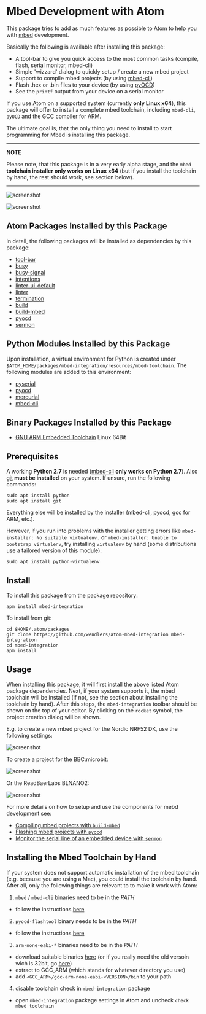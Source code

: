 # Mbed Development with Atom

This package tries to add as much features as possible to Atom to help you with [mbed](https://www.mbed.com/) development.

Basically the following is available after installing this package:

* A tool-bar to give you quick access to the most common tasks (compile, flash, serial monitor, mbed-cli)
* Simple 'wizzard' dialog to quickly setup / create a new mbed project
* Support to compile mbed projects (by using [mbed-cli](https://github.com/ARMmbed/mbed-cli))
* Flash .hex or .bin files to your device (by using [pyOCD](https://github.com/mbedmicro/pyOCD))
* See the `printf` output from your device on a serial monitor

If you use Atom on a supported system (currently __only Linux x64__), this package will offer to install a complete mbed toolchain, including `mbed-cli`, `pyOCD` and the GCC compiler for ARM.

The ultimate goal is, that the only thing you need to install to start programming for Mbed is installing this package.

---
**NOTE**

Please note, that this package is in a very early alpha stage, and the `mbed` __toolchain installer only works on Linux x64__ (but if you install the toolchain by hand, the rest should work, see section below).

---

![screenshot](https://raw.githubusercontent.com/wendlers/atom-mbed-integration/master/doc/compile.png)

![screenshot](https://raw.githubusercontent.com/wendlers/atom-mbed-integration/master/doc/pyocd.png)

## Atom Packages Installed by this Package

In detail, the following packages will be installed as dependencies by this package:

* [tool-bar](https://atom.io/packages/tool-bar)
* [busy](https://atom.io/packages/busy)
* [busy-signal](https://atom.io/packages/busy-signal)
* [intentions](https://atom.io/packages/intentions)
* [linter-ui-default](https://atom.io/packages/linter-ui-default)
* [linter](https://atom.io/packages/linter)
* [termination](https://atom.io/packages/termination)
* [build](https://atom.io/packages/build)
* [build-mbed](https://atom.io/packages/build-mbed)
* [pyocd](https://atom.io/packages/pyocd)
* [sermon](https://atom.io/packages/sermon)

## Python Modules Installed by this Package

Upon installation, a virtual environment for Python is created under `$ATOM_HOME/packages/mbed-integration/resources/mbed-toolchain`. The following modules are added to this environment:

* [pyserial](https://pypi.python.org/pypi/pyserial)
* [pyocd](https://pypi.python.org/pypi/pyOCD)
* [mercurial](https://pypi.python.org/pypi/Mercurial)
* [mbed-cli](https://pypi.python.org/pypi/mbed-cli)

## Binary Packages Installed by this Package

* [GNU ARM Embedded Toolchain](https://developer.arm.com/open-source/gnu-toolchain/gnu-rm/downloads) Linux 64Bit

## Prerequisites

A working __Python 2.7__ is needed ([mbed-cli](https://github.com/ARMmbed/mbed-cli#installing-mbed-cli) __only works on Python 2.7__). Also [git](https://git-scm.com/) __must be installed__ on your system. If unsure, run the following commands:

    sudo apt install python
    sudo apt install git

Everything else will be installed by the installer (mbed-cli, pyocd, gcc for ARM, etc.).

However, if you run into problems with the installer getting errors like `mbed-installer: No suitable virtualenv.` or `mbed-installer: Unable to bootstrap virtualenv`, try installing `virtualenv` by hand (some distributions use a tailored version of this module):

    sudo apt install python-virtualenv

## Install

To install this package from the package repository:

    apm install mbed-integration

To install from git:

    cd $HOME/.atom/packages
    git clone https://github.com/wendlers/atom-mbed-integration mbed-integration
    cd mbed-integration
    apm install

## Usage

When installing this package, it will first install the above listed Atom package dependencies. Next, if your system supports it, the mbed toolchain will be installed (if not, see the section about installing the toolchain by hand). After this steps, the `mbed-integration` toolbar should be shown on the top of your editor. By clicking on the `rocket` symbol, the project creation dialog will be shown.

E.g. to create a new mbed project for the Nordic NRF52 DK, use the following settings:

![screenshot](https://raw.githubusercontent.com/wendlers/atom-mbed-integration/master/doc/nrf52dk.png)

To create a project for the BBC:microbit:

![screenshot](https://raw.githubusercontent.com/wendlers/atom-mbed-integration/master/doc/microbit.png)

Or the ReadBaerLabs BLNANO2:

![screenshot](https://raw.githubusercontent.com/wendlers/atom-mbed-integration/master/doc/blenano2.png)

For more details on how to setup and use the components for mebd development see:

* [Compiling mbed projects with `build-mbed`](https://atom.io/packages/build-mbed)
* [Flashing mbed projects with `pyocd`](https://atom.io/packages/pyocd)
* [Monitor the serial line of an embedded device with `sermon`](https://atom.io/packages/sermon)

## Installing the Mbed Toolchain by Hand

If your system does not support automatic installation of the mbed toolchain (e.g. because you are using a Mac), you could install the toolchain by hand. After all, only the following things are relevant to to make it work with Atom:

1. `mbed` / `mbed-cli` binaries need to be in the _PATH_
  - follow the instructions [here](https://github.com/ARMmbed/mbed-cli#installing-mbed-cli)
2. `pyocd-flashtool` binary needs to be in the _PATH_
  - follow the instructions [here](https://github.com/mbedmicro/pyOCD)
3. `arm-none-eabi-*` binaries need to be in the _PATH_
  - download suitable binaries [here](https://developer.arm.com/open-source/gnu-toolchain/gnu-rm/downloads) (or if you really need the old versoin wich is 32bit, go [here](https://launchpad.net/gcc-arm-embedded))
  - extract to GCC_ARM (which stands for whatever directory you use)
  - add `<GCC_ARM>/gcc-arm-none-eabi-<VERSION>/bin` to your path
4. disable toolchain check in `mbed-integration` package
  - open `mbed-integration` package settings in Atom and uncheck `check mbed toolchain`
